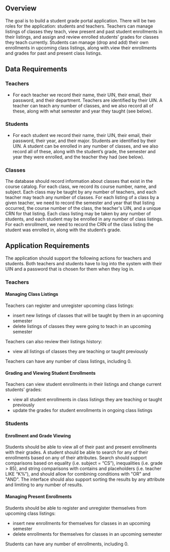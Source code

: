 ## Overview

The goal is to build a student grade portal application. There will be two roles for the application: students and teachers. Teachers can manage listings of classes they teach, view present and past student enrollments in their listings, and assign and review enrolled students’ grades for classes they teach currently. Students can manage (drop and add) their own enrollments in upcoming class listings, along with.view their enrollments and grades for past and present class listings.

## Data Requirements

### Teachers

* For each teacher we record their name, their UIN, their email, their password, and their department. Teachers are identified by their UIN. A teacher can teach any number of classes, and we also record all of these, along with what semester and year they taught (see below). 

### Students

* For each student we record their name, their UIN, their email, their password, their year, and their major. Students are identified by their UIN. A student can be enrolled in any number of classes, and we also record all of these, along with the student’s grade, the semester and year they were enrolled, and the teacher they had (see below).

### Classes

The database should record information about classes that exist in the course catalog. For each class, we record its course number, name, and subject. Each class may be taught by any number of teachers, and each teacher may teach any number of classes. For each listing of a class by a given teacher, we need to record the semester and year that that listing occurred, the course number of the class, the teacher's UIN, and a unique CRN for that listing. Each class listing may be taken by any number of students, and each student may be enrolled in any number of class listings. For each enrollment, we need to record the CRN of the class listing the student was enrolled in, along with the student’s grade.

## Application Requirements

The application should support the following actions for teachers and students. Both teachers and students have to log into the system with their UIN and a password that is chosen for them when they log in.

### Teachers

#### Managing Class Listings

Teachers can register and unregister upcoming class listings:

* insert new listings of classes that will be taught by them in an upcoming semester  
* delete listings of classes they were going to teach in an upcoming semester

Teachers can also review their listings history:

* view all listings of classes they are teaching or taught previously

Teachers can have any number of class listings, including 0\. 

#### Grading and Viewing Student Enrollments

Teachers can view student enrollments in their listings and change current students’ grades:

* view all student enrollments in class listings they are teaching or taught previously  
* update the grades for student enrollments in ongoing class listings

### Students

#### Enrollment and Grade Viewing

Students should be able to view all of their past and present enrollments with their grades. A student should be able to search for any of their enrollments based on any of their attributes. Search should support comparisons based on equality (i.e. subject \= “CS”), inequalities (i.e. grade \> 85), and string comparisons with contains and placeholders (i.e. teacher LIKE “K%”), and should allow for combining conditions with "OR" and "AND". The interface should also support sorting the results by any attribute and limiting to any number of results.

#### Managing Present Enrollments

Students should be able to register and unregister themselves from upcoming class listings:

* insert new enrollments for themselves for classes in an upcoming semester  
* delete enrollments for themselves for classes in an upcoming semester

Students can have any number of enrollments, including 0\. 
